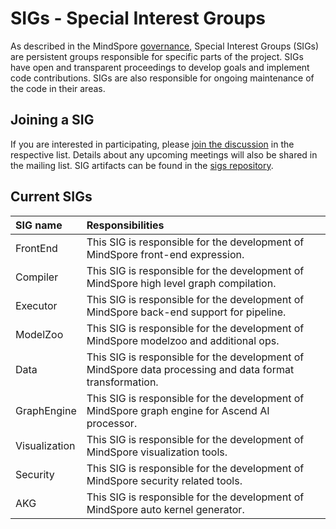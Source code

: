 # SIGs - Special Interest Groups

As described in the MindSpore [governance](governance.md), Special
Interest Groups (SIGs) are persistent groups responsible for specific parts of
the project. SIGs have open and transparent proceedings to develop goals and
implement code contributions. SIGs are also responsible for ongoing maintenance
of the code in their areas.

## Joining a SIG

If you are interested in participating, please [join the discussion](https://mailweb.mindspore.cn/postorious/lists/)
in the respective list. Details about any upcoming meetings will also be shared
in the mailing list. SIG artifacts can be found in the [sigs repository](sigs).

## Current SIGs

| SIG name | Responsibilities |
| :------- | :--------------- |
| FrontEnd | This SIG is responsible for the development of MindSpore front-end expression. |
| Compiler | This SIG is responsible for the development of MindSpore high level graph compilation. |
| Executor | This SIG is responsible for the development of MindSpore back-end support for pipeline. |
| ModelZoo | This SIG is responsible for the development of MindSpore modelzoo and additional ops. |
| Data | This SIG is responsible for the development of MindSpore data processing and data format transformation. |
| GraphEngine | This SIG is responsible for the development of MindSpore graph engine for Ascend AI processor. |
| Visualization | This SIG is responsible for the development of MindSpore visualization tools. |
| Security | This SIG is responsible for the development of MindSpore security related tools. |
| AKG | This SIG is responsible for the development of MindSpore auto kernel generator. |
